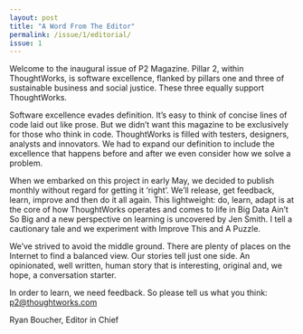 ```yaml
---
layout: post
title: "A Word From The Editor"
permalink: /issue/1/editorial/
issue: 1
---
```

Welcome to the inaugural issue of P2 Magazine. Pillar 2, within ThoughtWorks, is software excellence, flanked by pillars one and three of sustainable business and social justice. These three equally support ThoughtWorks.

Software excellence evades definition. It’s easy to think of concise lines of code laid out like prose. But we didn’t want this magazine to be exclusively for those who think in code. ThoughtWorks is filled with testers, designers, analysts and innovators. We had to expand our definition to include the excellence that happens before and after we even consider how we solve a problem.

When we embarked on this project in early May, we decided to publish monthly without regard for getting it ‘right’. We’ll release, get feedback, learn, improve and then do it all again. This lightweight: do, learn, adapt is at the core of how ThoughtWorks operates and comes to life in Big Data Ain’t So Big and a new perspective on learning is uncovered by Jen Smith. I tell a cautionary tale and we experiment with Improve This and A Puzzle.

We’ve strived to avoid the middle ground. There are plenty of places on the Internet to find a balanced view. Our stories tell just one side. An opinionated, well written, human story that is interesting, original and, we hope, a conversation starter.

In order to learn, we need feedback. So please tell us what you think: p2@thoughtworks.com

Ryan Boucher, Editor in Chief
